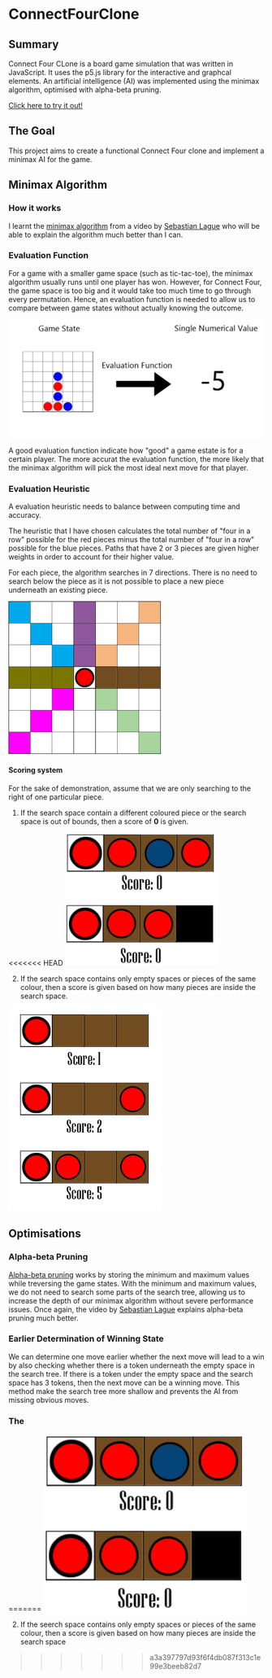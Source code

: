 # ConnectFourClone
## Summary
Connect Four CLone is a board game simulation that was written in JavaScript. It uses the p5.js library for the interactive and graphcal elements. An artificial intelligence (AI) was implemented using the minimax algorithm, optimised with alpha-beta pruning.

[Click here to try it out!](https://joelchanzhiyang.github.io/ConnectFourClone/)

## The Goal

This project aims to create a functional Connect Four clone and implement a minimax AI for the game. 

## Minimax Algorithm
### How it works
I learnt the [minimax algorithm](https://en.wikipedia.org/wiki/Minimax) from a video by [Sebastian Lague](https://youtu.be/l-hh51ncgDI) who will be able to explain the algorithm much better than I can.

### Evaluation Function
For a game with a smaller game space (such as tic-tac-toe), the minimax algorithm usually runs until one player has won. However, for Connect Four, the game space is too big and it would take too much time to go through every permutation. Hence, an evaluation function is needed to allow us to compare between game states without actually knowing the outcome. 

<img src = "./Assets/EvaluationFunction.png" style="width: 600px;"/>

A good evaluation function indicate how "good" a game estate is for a certain player. The more accurat the evaluation function, the more likely that the minimax algorithm will pick the most ideal next move for that player. 

### Evaluation Heuristic

A evaluation heuristic needs to balance between computing time and accuracy. 

The heuristic that I have chosen calculates the total number of "four in a row" possible for the red pieces minus the total number of "four in a row" possible for the blue pieces. Paths that have 2 or 3 pieces are given higher weights in order to account for their higher value. 

For each piece, the algorithm searches in 7 directions. There is no need to search below the piece as it is not possible to place a new piece underneath an existing piece.

<img src = "./Assets/searchSpace.png" style="width: 300px;"/>

#### Scoring system

For the sake of demonstration, assume that we are only searching to the right of one particular piece.

1. If the search space contain a different coloured piece or the search space is out of bounds, then a score of **0** is given.

<<<<<<< HEAD
<img src = "./Assets/Score0.png" style="width: 300px;"/>

2. If the search space contains only empty spaces or pieces of the same colour, then a score is given based on how many pieces are inside the search space.

<img src = "./Assets/yesScore.png" style="width: 300px;"/>

## Optimisations
### Alpha-beta Pruning
[Alpha-beta pruning](https://en.wikipedia.org/wiki/Alpha%E2%80%93beta_pruning) works by storing the minimum and maximum values while treversing the game states. With the minimum and maximum values, we do not need to search some parts of the search tree, allowing us to increase the depth of our minimax algorithm without severe performance issues. Once again, the video by [Sebastian Lague](https://youtu.be/l-hh51ncgDI) explains alpha-beta pruning much better.

### Earlier Determination of Winning State
We can determine one move earlier whether the next move will lead to a win by also checking whether there is a token underneath the empty space in the search tree. If there is a token under the empty space and the search space has 3 tokens, then the next move can be a winning move. This method make the search tree more shallow and prevents the AI from missing obvious moves.

### The 
=======
<img src = "./Assets/Score0.png" style="width: 400px;"/>

2. If the seerch space contains only empty spaces or pieces of the same colour, then a score is given based on how many pieces are inside the search space
>>>>>>> a3a397797d93f6f4db087f313c1e99e3beeb82d7
